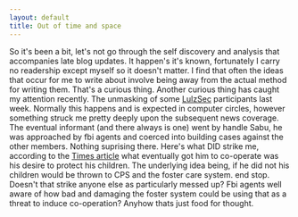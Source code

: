 ```yaml
---
layout: default
title: Out of time and space
---
```


So it's been a bit, let's not go through the self discovery and analysis that accompanies late blog
updates. It happen's it's known, fortunately I carry no readership except myself so it doesn't matter.
I find that often the ideas that occur for me to write about involve being away from the actual method
for writing them. That's a curious thing. Another curious thing has caught my attention recently. The 
unmasking of some [LulzSec](http://en.wikipedia.org/wiki/LulzSec) participants last week. Normally 
this happens and is expected in computer circles, however something struck me pretty deeply upon the
subsequent news coverage. The eventual informant (and there always is one) went by handle Sabu, he was
approached by fbi agents and coerced into building cases against the other members. Nothing suprising there. 
Here's what DID strike me, according to the [Times article](http://www.nytimes.com/2012/03/09/technology/hacker-informant-and-party-boy-of-the-projects.html?_r=1) what eventually got him to co-operate
was his desire to protect his children. The underlying idea being, if he did not his children would be thrown to CPS and the foster care system. end stop. 
Doesn't that strike anyone else as particularly messed up? Fbi agents well aware of how bad and damaging the foster system could be using that as a threat to induce co-operation?
Anyhow thats just food for thought. 
 
